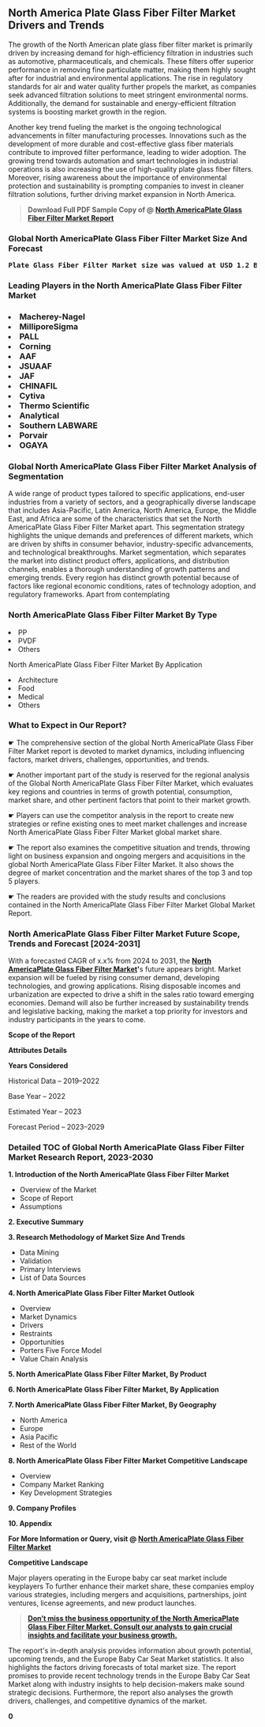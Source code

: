 <p><h2>North America Plate Glass Fiber Filter Market Drivers and Trends</h2><p>The growth of the North American plate glass fiber filter market is primarily driven by increasing demand for high-efficiency filtration in industries such as automotive, pharmaceuticals, and chemicals. These filters offer superior performance in removing fine particulate matter, making them highly sought after for industrial and environmental applications. The rise in regulatory standards for air and water quality further propels the market, as companies seek advanced filtration solutions to meet stringent environmental norms. Additionally, the demand for sustainable and energy-efficient filtration systems is boosting market growth in the region.</p><p>Another key trend fueling the market is the ongoing technological advancements in filter manufacturing processes. Innovations such as the development of more durable and cost-effective glass fiber materials contribute to improved filter performance, leading to wider adoption. The growing trend towards automation and smart technologies in industrial operations is also increasing the use of high-quality plate glass fiber filters. Moreover, rising awareness about the importance of environmental protection and sustainability is prompting companies to invest in cleaner filtration solutions, further driving market expansion in North America.</p></p><blockquote id="" class=""><strong>Download Full PDF Sample Copy of @&nbsp;<a href="https://www.verifiedmarketreports.com/download-sample/?rid=360304&utm_source=GitHub-Jan&utm_medium=251" target="_blank">North AmericaPlate Glass Fiber Filter Market Report</a>&nbsp;&nbsp;</strong></blockquote><h3 id="" class=""><strong>Global&nbsp;North AmericaPlate Glass Fiber Filter Market Size And Forecast</strong></h3><pre class="reader-text-block__code-block"><strong>Plate Glass Fiber Filter Market size was valued at USD 1.2 Billion in 2022 and is projected to reach USD 2.5 Billion by 2030, growing at a CAGR of 9.7% from 2024 to 2030.</strong></pre><h3 id="" class="">Leading Players in the&nbsp;North AmericaPlate Glass Fiber Filter Market</h3><h3 class=""></Li><Li>Macherey-Nagel</Li><Li> MilliporeSigma</Li><Li> PALL</Li><Li> Corning</Li><Li> AAF</Li><Li> JSUAAF</Li><Li> JAF</Li><Li> CHINAFIL</Li><Li> Cytiva</Li><Li> Thermo Scientific</Li><Li> Analytical</Li><Li> Southern LABWARE</Li><Li> Porvair</Li><Li> OGAYA</h3><h3 id="" class="">Global&nbsp;North AmericaPlate Glass Fiber Filter Market Analysis of Segmentation</h3><p id="" class="">A wide range of product types tailored to specific applications, end-user industries from a variety of sectors, and a geographically diverse landscape that includes Asia-Pacific, Latin America, North America, Europe, the Middle East, and Africa are some of the characteristics that set the North AmericaPlate Glass Fiber Filter Market apart. This segmentation strategy highlights the unique demands and preferences of different markets, which are driven by shifts in consumer behavior, industry-specific advancements, and technological breakthroughs. Market segmentation, which separates the market into distinct product offers, applications, and distribution channels, enables a thorough understanding of growth patterns and emerging trends. Every region has distinct growth potential because of factors like regional economic conditions, rates of technology adoption, and regulatory frameworks. Apart from contemplating</p><h3 id="" class="">North AmericaPlate Glass Fiber Filter Market&nbsp;By Type</h3><p></Li><Li>PP</Li><Li> PVDF</Li><Li> Others</p><div class="" data-test-id=""><p>North AmericaPlate Glass Fiber Filter Market&nbsp;By Application</p></div><p class=""></Li><Li>Architecture</Li><Li> Food</Li><Li> Medical</Li><Li> Others</p><div class="" data-test-id=""><h3><span class="">What to Expect in Our Report?</span></h3></div><div class="" data-test-id=""><p><span class="">☛ The comprehensive section of the global North AmericaPlate Glass Fiber Filter Market report is devoted to market dynamics, including influencing factors, market drivers, challenges, opportunities, and trends.</span></p></div><div class="" data-test-id=""><p><span class="">☛ Another important part of the study is reserved for the regional analysis of the Global North AmericaPlate Glass Fiber Filter Market, which evaluates key regions and countries in terms of growth potential, consumption, market share, and other pertinent factors that point to their market growth.</span></p></div><div class="" data-test-id=""><p><span class="">☛ Players can use the competitor analysis in the report to create new strategies or refine existing ones to meet market challenges and increase North AmericaPlate Glass Fiber Filter Market global market share.</span></p></div><div class="" data-test-id=""><p><span class="">☛ The report also examines the competitive situation and trends, throwing light on business expansion and ongoing mergers and acquisitions in the global North AmericaPlate Glass Fiber Filter Market. It also shows the degree of market concentration and the market shares of the top 3 and top 5 players.</span></p></div><div class="" data-test-id=""><p><span class="">☛ The readers are provided with the study results and conclusions contained in the North AmericaPlate Glass Fiber Filter Market Global Market Report.</span></p></div><div class="" data-test-id=""><h3><span class="">North AmericaPlate Glass Fiber Filter Market Future Scope, Trends and Forecast [2024-2031]</span></h3></div><div class="" data-test-id=""><p><span class="">With a forecasted CAGR of x.x% from 2024 to 2031, the <strong><a href="https://www.verifiedmarketreports.com/download-sample/?rid=360304&utm_source=GitHub-Jan&utm_medium=251" target="_blank">North AmericaPlate Glass Fiber Filter Market</a>'</strong>s future appears bright. Market expansion will be fueled by rising consumer demand, developing technologies, and growing applications. Rising disposable incomes and urbanization are expected to drive a shift in the sales ratio toward emerging economies. Demand will also be further increased by sustainability trends and legislative backing, making the market a top priority for investors and industry participants in the years to come.</span></p><p id="ember66" class="ember-view reader-text-block__paragraph"><strong>Scope of the Report</strong></p><p id="ember67" class="ember-view reader-text-block__paragraph"><strong>Attributes Details</strong></p><p id="ember68" class="ember-view reader-text-block__paragraph"><strong>Years Considered</strong></p><p id="ember69" class="ember-view reader-text-block__paragraph">Historical Data &ndash; 2019&ndash;2022</p><p id="ember70" class="ember-view reader-text-block__paragraph">Base Year &ndash; 2022</p><p id="ember71" class="ember-view reader-text-block__paragraph">Estimated Year &ndash; 2023</p><p id="ember72" class="ember-view reader-text-block__paragraph">Forecast Period &ndash; 2023&ndash;2029</p></div><h3 id="" class="">Detailed TOC of Global North AmericaPlate Glass Fiber Filter Market Research Report, 2023-2030</h3><p id="" class=""><strong>1. Introduction of the North AmericaPlate Glass Fiber Filter Market</strong></p><ul><li>Overview of the Market</li><li>Scope of Report</li><li>Assumptions</li></ul><p id="" class=""><strong>2. Executive Summary</strong></p><p id="" class=""><strong>3. Research Methodology of Market Size And Trends</strong></p><ul><li>Data Mining</li><li>Validation</li><li>Primary Interviews</li><li>List of Data Sources</li></ul><p id="" class=""><strong>4. North AmericaPlate Glass Fiber Filter Market Outlook</strong></p><ul><li>Overview</li><li>Market Dynamics</li><li>Drivers</li><li>Restraints</li><li>Opportunities</li><li>Porters Five Force Model</li><li>Value Chain Analysis</li></ul><p id="" class=""><strong>5. North AmericaPlate Glass Fiber Filter Market, By Product</strong></p><p id="" class=""><strong>6. North AmericaPlate Glass Fiber Filter Market, By Application</strong></p><p id="" class=""><strong>7. North AmericaPlate Glass Fiber Filter Market, By Geography</strong></p><ul><li>North America</li><li>Europe</li><li>Asia Pacific</li><li>Rest of the World</li></ul><p id="" class=""><strong>8. North AmericaPlate Glass Fiber Filter Market Competitive Landscape</strong></p><ul><li>Overview</li><li>Company Market Ranking</li><li>Key Development Strategies</li></ul><p id="" class=""><strong>9. Company Profiles</strong></p><p id="" class=""><strong>10. Appendix</strong></p><p><strong>For More Information or Query, visit&nbsp;@ <a href="https://www.verifiedmarketreports.com/product/plate-glass-fiber-filter-market/" target="_blank">North AmericaPlate Glass Fiber Filter Market</a></strong></p><p id="ember61" class="ember-view reader-text-block__paragraph"><strong>Competitive Landscape</strong></p><p id="ember62" class="ember-view reader-text-block__paragraph">Major players operating in the Europe baby car seat market include keyplayers To further enhance their market share, these companies employ various strategies, including mergers and acquisitions, partnerships, joint ventures, license agreements, and new product launches.</p><blockquote id="ember63" class="ember-view reader-text-block__blockquote"><strong><a href="https://www.verifiedmarketreports.com/download-sample/?rid=360304&utm_source=GitHub-Jan&utm_medium=251" target="_blank">Don&rsquo;t miss the business opportunity of the North AmericaPlate Glass Fiber Filter Market. Consult our analysts to gain crucial insights and facilitate your business growth.</a></strong></blockquote><p id="ember64" class="ember-view reader-text-block__paragraph">The report's in-depth analysis provides information about growth potential, upcoming trends, and the Europe Baby Car Seat Market statistics. It also highlights the factors driving forecasts of total market size. The report promises to provide recent technology trends in the Europe Baby Car Seat Market along with industry insights to help decision-makers make sound strategic decisions. Furthermore, the report also analyses the growth drivers, challenges, and competitive dynamics of the market.</p><p class="ember-view reader-text-block__paragraph"><strong>0</strong></p>
